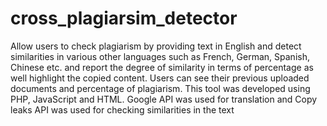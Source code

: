# cross_plagiarsim_detector
Allow users to check plagiarism by providing text in English and detect similarities in various other languages such as French, German, Spanish, Chinese etc. and report the degree of similarity in terms of percentage as well highlight the copied content.  Users can see their previous uploaded documents and percentage of plagiarism. This tool was developed using PHP, JavaScript and HTML. Google API was used for translation and Copy leaks API was used for checking similarities in the text
